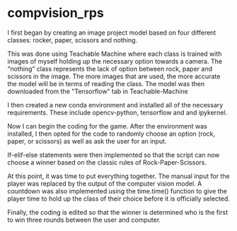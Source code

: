 # compvision_rps

I first began by creating an image project model based on four different classes: rocker, paper, scissors and nothing.

This was done using Teachable Machine where each class is trained with images of myself holding up the necessary option towards a camera. The “nothing” class represents the lack of option between rock, paper and scissors in the image. The more images that are used, the more accurate the model will be in terms of reading the class. The model was then downloaded from the "Tensorflow" tab in Teachable-Machine

I then created a new conda environment and installed all of the necessary requirements. These include opencv-python, tensorflow and and ipykernel.

Now I can begin the coding for the game. After the environment was installed, I then opted for the code to randomly choose an option (rock, paper, or scissors) as well as ask the user for an input.

If-elif-else statements were then implemented so that the script can now choose a winner based on the classic rules of Rock-Paper-Scissors.

At this point, it was time to put everything together. The manual input for the player was replaced by the output of the computer vision model. A countdown was also implemented using the time.time() function to give the player time to hold up the class of their choice before it is officially selected.

Finally, the coding is edited so that the winner is determined who is the first to win three rounds between the user and computer.
